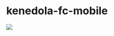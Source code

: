 # kenedola-fc-mobile







![](https://www.google.com/url?sa=i&url=https%3A%2F%2Fdepositphotos.com%2Fbr%2Fphotos%2Ffiguras-geom%25C3%25A9tricas.html&psig=AOvVaw0pq5ArHjBGpAq28HKI4wD3&ust=1701964896418000&source=images&cd=vfe&ved=0CBEQjRxqFwoTCPD4q7yX-4IDFQAAAAAdAAAAABAN)
